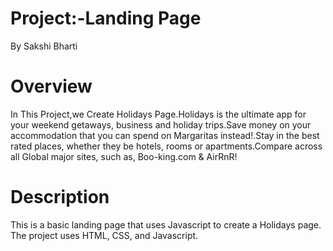 # Project:-Landing Page
By Sakshi Bharti

# Overview

In This Project,we Create Holidays Page.Holidays is the ultimate app for your weekend getaways, business and holiday trips.Save money on your accommodation that you can spend on Margaritas instead!.Stay in the best rated places, whether they be hotels, rooms or apartments.Compare across all Global major sites, such as, Boo-king.com & AirRnR!

# Description

This is a basic landing page that uses Javascript to create a Holidays page. The project uses HTML, CSS, and Javascript.
